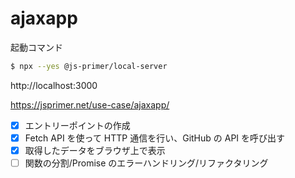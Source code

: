 # ajaxapp

起動コマンド

```sh
$ npx --yes @js-primer/local-server
```

http://localhost:3000

https://jsprimer.net/use-case/ajaxapp/

- [x] エントリーポイントの作成
- [x] Fetch API を使って HTTP 通信を行い、GitHub の API を呼び出す
- [x] 取得したデータをブラウザ上で表示
- [ ] 関数の分割/Promise のエラーハンドリング/リファクタリング
